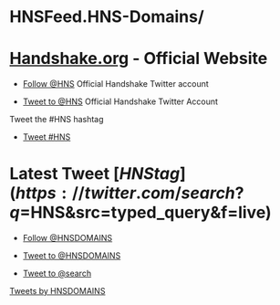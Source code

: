 # HNSFeed.HNS-Domains/

# [Handshake.org](https://handshake.org/) - Official Website
- <a href="https://twitter.com/HNS?ref_src=twsrc%5Etfw" class="twitter-follow-button" data-show-count="false">Follow @HNS</a><script async src="https://platform.twitter.com/widgets.js" charset="utf-8"></script> Official Handshake Twitter account

- <a href="https://twitter.com/intent/tweet?screen_name=HNS&ref_src=twsrc%5Etfw" class="twitter-mention-button" data-show-count="false">Tweet to @HNS</a><script async src="https://platform.twitter.com/widgets.js" charset="utf-8"></script> Official Handshake Twitter Account

Tweet the #HNS hashtag

- <a href="https://twitter.com/intent/tweet?button_hashtag=HNS&ref_src=twsrc%5Etfw" class="twitter-hashtag-button" data-show-count="false">Tweet #HNS</a><script async src="https://platform.twitter.com/widgets.js" charset="utf-8"></script>

# Latest Tweet [$HNS tag](https://twitter.com/search?q=$HNS&src=typed_query&f=live)

- <a href="https://twitter.com/HNSDOMAINS?ref_src=twsrc%5Etfw" class="twitter-follow-button" data-show-count="false">Follow @HNSDOMAINS</a><script async src="https://platform.twitter.com/widgets.js" charset="utf-8"></script>

- <a href="https://twitter.com/intent/tweet?screen_name=HNSDOMAINS&ref_src=twsrc%5Etfw" class="twitter-mention-button" data-show-count="false">Tweet to @HNSDOMAINS</a><script async src="https://platform.twitter.com/widgets.js" charset="utf-8"></script>

- <a href="https://twitter.com/intent/tweet?screen_name=search&ref_src=twsrc%5Etfw" class="twitter-mention-button" data-show-count="false">Tweet to @search</a><script async src="https://platform.twitter.com/widgets.js" charset="utf-8"></script>


<a class="twitter-timeline" href="https://twitter.com/HNSDOMAINS?ref_src=twsrc%5Etfw">Tweets by HNSDOMAINS</a> <script async src="https://platform.twitter.com/widgets.js" charset="utf-8"></script>


